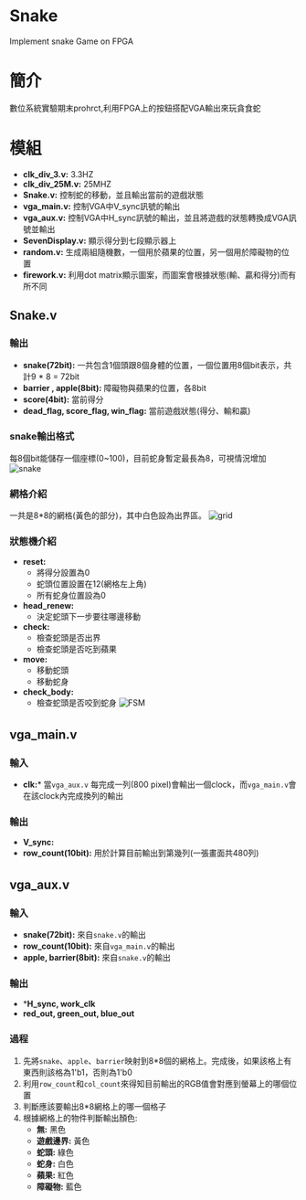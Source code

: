# Snake
Implement snake Game on FPGA

# 簡介
數位系統實驗期末prohrct,利用FPGA上的按鈕搭配VGA輸出來玩貪食蛇

# 模組
- **clk_div_3.v:** 3.3HZ
- **clk_div_25M.v:** 25MHZ
- **Snake.v:** 控制蛇的移動，並且輸出當前的遊戲狀態
- **vga_main.v:** 控制VGA中V_sync訊號的輸出
- **vga_aux.v:** 控制VGA中H_sync訊號的輸出，並且將遊戲的狀態轉換成VGA訊號並輸出
- **SevenDisplay.v:** 顯示得分到七段顯示器上
- **random.v:** 生成兩組隨機數，一個用於蘋果的位置，另一個用於障礙物的位置
- **firework.v:** 利用dot matrix顯示圖案，而圖案會根據狀態(輸、贏和得分)而有所不同

## Snake.v
### 輸出
- **snake(72bit):** 一共包含1個頭跟8個身體的位置，一個位置用8個bit表示，共計9 * 8 = 72bit
- **barrier , apple(8bit):** 障礙物與蘋果的位置，各8bit
- **score(4bit):** 當前得分
- **dead_flag, score_flag, win_flag:** 當前遊戲狀態(得分、輸和贏)
### snake輸出格式
每8個bit能儲存一個座標(0~100)，目前蛇身暫定最長為8，可視情況增加
![snake](https://github.com/Potassium-chromate/Snake/blob/main/picture/Snake.png)

### 網格介紹
一共是8*8的網格(黃色的部分)，其中白色設為出界區。
![grid](https://github.com/Potassium-chromate/Snake/blob/main/picture/grid.png)

### 狀態機介紹
* **reset:**
  - 將得分設置為0
  - 蛇頭位置設置在12(網格左上角)
  - 所有蛇身位置設為0
* **head_renew:**
  - 決定蛇頭下一步要往哪邊移動
* **check:**
  - 檢查蛇頭是否出界
  - 檢查蛇頭是否吃到蘋果
* **move:**
  - 移動蛇頭
  - 移動蛇身
* **check_body:**
  - 檢查蛇頭是否咬到蛇身
![FSM](https://github.com/Potassium-chromate/Snake/blob/main/picture/FSM.png)

## vga_main.v　
### 輸入
- **clk:*** 當`vga_aux.v` 每完成一列(800 pixel)會輸出一個clock，而`vga_main.v`會在該clock內完成換列的輸出
### 輸出
- **V_sync:** 
- **row_count(10bit):** 用於計算目前輸出到第幾列(一張畫面共480列)

## vga_aux.v　
### 輸入
- **snake(72bit):** 來自`snake.v`的輸出
- **row_count(10bit):** 來自`vga_main.v`的輸出
- **apple, barrier(8bit):** 來自`snake.v`的輸出
### 輸出
- ***H_sync, work_clk**
- **red_out, green_out, blue_out**
### 過程
1. 先將`snake`、`apple`、`barrier`映射到8*8個的網格上。完成後，如果該格上有東西則該格為1'b1，否則為1'b0
2. 利用`row_count`和`col_count`來得知目前輸出的RGB值會對應到螢幕上的哪個位置
3. 判斷應該要輸出8*8網格上的哪一個格子
4. 根據網格上的物件判斷輸出顏色: 
    * **無:** 黑色
    * **遊戲邊界:** 黃色
    * **蛇頭:** 綠色
    * **蛇身:** 白色
    * **蘋果:** 紅色
    * **障礙物:** 藍色
